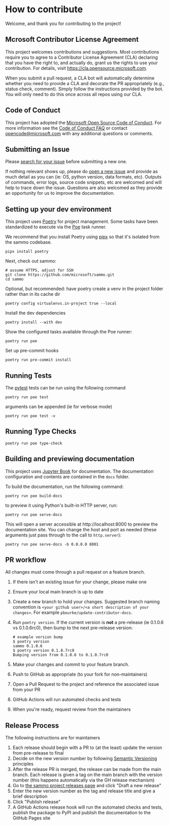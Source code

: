 # How to contribute

Welcome, and thank you for contributing to the project!

## Mcrosoft Contributor License Agreement

This project welcomes contributions and suggestions.  Most contributions require you to agree to a
Contributor License Agreement (CLA) declaring that you have the right to, and actually do, grant us
the rights to use your contribution. For details, visit <https://cla.opensource.microsoft.com>.

When you submit a pull request, a CLA bot will automatically determine whether you need to provide
a CLA and decorate the PR appropriately (e.g., status check, comment). Simply follow the instructions
provided by the bot. You will only need to do this once across all repos using our CLA.

## Code of Conduct

This project has adopted the [Microsoft Open Source Code of Conduct](https://opensource.microsoft.com/codeofconduct/).
For more information see the [Code of Conduct FAQ](https://opensource.microsoft.com/codeofconduct/faq/) or
contact [opencode@microsoft.com](mailto:opencode@microsoft.com>) with any additional questions or comments.

## Submitting an Issue

Please [search for your issue](https://github.com/microsoft/sammo/issues?q=is%3Aissue) before submitting a new one.

If nothing relevant shows up, please do [open a new issue](https://github.com/microsoft/sammo/issues/new) and provide as much detail as you can (ie: OS, python version, data formats, etc). Outputs of commands, error logs, source code snippets, etc are welcomed and will help to trace down the issue. Questions are also welcomed as they provide an opportunity for us to improve the documentation.

## Setting up your dev environment

This project uses [Poetry](https://python-poetry.org/) for project management. Some tasks have been standardized to execute via the [Poe](https://poethepoet.natn.io/) task runner.

We recommend that you install Poetry using [pipx](https://pipx.pypa.io/stable/) so that it's isolated from the sammo codebase.

```
pipx install poetry
```

Next, check out sammo:

```
# assume HTTPS, adjust for SSH
git clone https://github.com/microsoft/sammo.git
cd sammo
```

Optional, but recommended: have poetry create a venv in the project folder rather than in its cache dir

```
poetry config virtualenvs.in-project true --local
```

Install the dev dependencies

```
poetry install --with dev
```

Show the configured tasks available through the Poe runner:

```
poetry run poe
```

Set up pre-commit hooks

```
poetry run pre-commit install
```

## Running Tests

The [pytest](https://docs.pytest.org/) tests can be run using the following command

```
poetry run poe test
```

arguments can be appended (ie for verbose mode)

```
poetry run poe test -v
```

## Running Type Checks

```
poetry run poe type-check
```

## Building and previewing documentation

This project uses [Jupyter Book](https://jupyterbook.org/) for documentation. The documentation configuration and contents are contained in the `docs` folder.

To build the documentation, run the following command:

```
poetry run poe build-docs
```

to preview it using Python's built-in HTTP server, run:

```
poetry run poe serve-docs
```

This will open a server accessible at http://localhost:8000 to preview the documentation site. You can change the host and port as needed (these arguments just pass through to the call to `http.server`):

```
poetry run poe serve-docs -b 0.0.0.0 8001
```

## PR workflow

All changes must come through a pull request on a feature branch.

1. If there isn't an existing issue for your change, please make one
1. Ensure your local main branch is up to date
1. Create a new branch to hold your changes. Suggested branch naming convention is `<your github user>/<a short description of your changes>`. For example `pbourke/update-contributor-docs`.
1. Run `poetry version`. If the current version is **not** a pre-release (ie 0.1.0.6 vs 0.1.0.6rc0), then bump to the next pre-release version:

   ```
   # example version bump
   $ poetry version
   sammo 0.1.0.6
   $ poetry version 0.1.0.7rc0
   Bumping version from 0.1.0.6 to 0.1.0.7rc0
   ```
1. Make your changes and commit to your feature branch.
1. Push to GitHub as appropriate (to your fork for non-maintainers)
1. Open a Pull Request to the project and reference the associated issue from your PR
1. GitHub Actions will run automated checks and tests
1. When you're ready, request review from the maintainers

## Release Process

The following instructions are for maintainers

1. Each release should begin with a PR to (at the least) update the version from pre-release to final
1. Decide on the new version number by following [Semantic Versioning](https://semver.org/) principles
1. After the release PR is merged, the release can be made from the main branch. Each release is given a tag on the main branch with the version number (this happens automatically via the GH release mechanism)
1. Go to [the sammo project releases page](https://github.com/microsoft/sammo/releases) and click "Draft a new release"
1. Enter the new version number as the tag and release title and give a brief description
1. Click "Publish release"
1. A GitHub Actions release hook will run the automated checks and tests, publish the package to PyPI and publish the documentation to the GitHub Pages site
